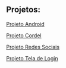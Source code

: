 ## Projetos:

<a href="https://kevenshtk.github.io/curso-em-video/html-css/Modulo 2/Desafios/1/index.html">Projeto Android</a>

<a href="https://kevenshtk.github.io/curso-em-video/html-css/Modulo 2/Desafios/3/index.html">Projeto Cordel</a>

<a href="https://kevenshtk.github.io/curso-em-video/html-css/Modulo 4/Desafio/1/index.html">Projeto Redes Sociais</a>

<a href="https://kevenshtk.github.io/curso-em-video/html-css/Modulo 4/Desafio/2/index.html">Projeto Tela de Login</a>
